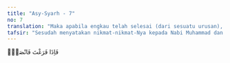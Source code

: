 ```yaml
---
title: "Asy-Syarh - 7"
no: 7
translation: "Maka apabila engkau telah selesai (dari sesuatu urusan), tetaplah bekerja keras (untuk urusan yang lain),"
tafsir: "Sesudah menyatakan nikmat-nikmat-Nya kepada Nabi Muhammad dan janji-Nya akan menyelamatkan beliau dari bahaya-bahaya yang menimpa, Allah memerintahkan kepadanya agar menyukuri nikmat-nikmat tersebut dengan tekun beramal saleh sambil bertawakal kepada-Nya. Bila telah selesai mengerjakan suatu amal perbuatan, maka hendaklah beliau mengerjakan amal perbuatan lainnya. Sebab, dalam keadaan terus beramal, beliau akan menemui ketenangan jiwa dan kelapangan hati. Ayat ini menganjurkan agar Nabi saw tetap rajin dan terus-menerus tekun beramal."
---
```


فَاِذَا فَرَغْتَ فَانْصَبْۙ
